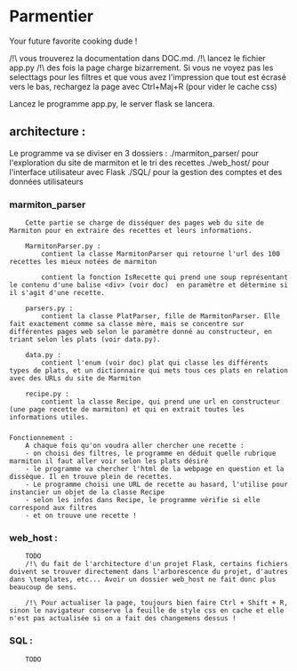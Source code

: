 # Parmentier
 Your future favorite cooking dude !

/!\ vous trouverez la documentation dans DOC.md.
/!\ lancez le fichier app.py
/!\ des fois la page charge bizarrement. Si vous ne voyez pas les selecttags pour les filtres et que vous avez l'impression
        que tout est écrasé vers le bas, rechargez la page avec Ctrl+Maj+R (pour vider le cache css)


Lancez le programme app.py, le server flask se lancera.

## architecture :
Le programme va se diviser en 3 dossiers :
    ./marmiton_parser/ pour l'exploration du site de marmiton et le tri des recettes
    ./web_host/ pour l'interface utilisateur avec Flask
    ./SQL/ pour la gestion des comptes et des données utilisateurs

###     marmiton_parser
        Cette partie se charge de disséquer des pages web du site de Marmiton pour en extraire des recettes et leurs informations.

        MarmitonParser.py : 
            contient la classe MarmitonParser qui retourne l'url des 100 recettes les mieux notées de marmiton
            
            contient la fonction IsRecette qui prend une soup représentant le contenu d'une balise <div> (voir doc)  en paramètre et détermine si il s'agit d'une recette.

        parsers.py :
            contient la classe PlatParser, fille de MarmitonParser. Elle fait exactement comme sa classe mère, mais se concentre sur différentes pages web selon le paramètre donné au constructeur, en triant selon les plats (voir data.py).

        data.py :
            contient l'enum (voir doc) plat qui classe les différents types de plats, et un dictionnaire qui mets tous ces plats en relation avec des URLs du site de Marmiton

        recipe.py :
            contient la classe Recipe, qui prend une url en constructeur (une page recette de marmiton) et qui en extrait toutes les informations utiles.

###    
    Fonctionnement :
        A chaque fois qu'on voudra aller chercher une recette :
        - on choisi des filtres, le programme en déduit quelle rubrique marmiton il faut aller voir selon les plats désiré
        - le programme va chercher l'html de la webpage en question et la dissèque. Il en trouve plein de recettes.
        - Le programme choisi une URL de recette au hasard, l'utilise pour instancier un objet de la classe Recipe
        - selon les infos dans Recipe, le programme vérifie si elle correspond aux filtres
        - et on trouve une recette !


###     web_host :
        TODO
        /!\ du fait de l'architecture d'un projet Flask, certains fichiers doivent se trouver directement dans l'arborescence du projet, d'autres dans \templates, etc... Avoir un dossier web_host ne fait donc plus beaucoup de sens.
        
        /!\ Pour actualiser la page, toujours bien faire Ctrl + Shift + R, sinon le navigateur conserve la feuille de style css en cache et elle n'est pas actualisée si on a fait des changemens dessus !


###     SQL :
        TODO

